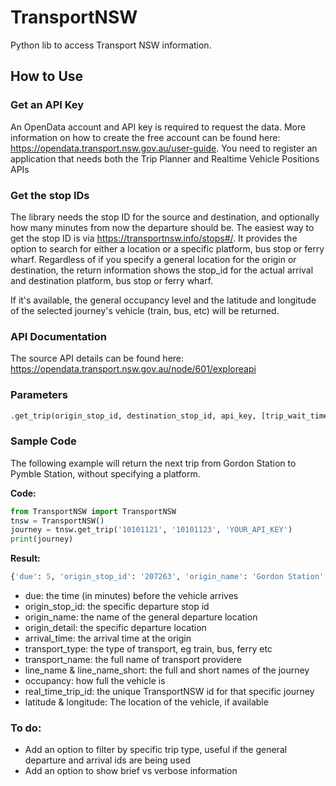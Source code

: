 # TransportNSW
Python lib to access Transport NSW information.

## How to Use

### Get an API Key
An OpenData account and API key is required to request the data. More information on how to create the free account can be found here:
https://opendata.transport.nsw.gov.au/user-guide.  You need to register an application that needs both the Trip Planner and Realtime Vehicle Positions APIs

### Get the stop IDs
The library needs the stop ID for the source and destination, and optionally how many minutes from now the departure should be.  The easiest way to get the stop ID is via https://transportnsw.info/stops#/. It provides the option to search for either a location or a specific platform, bus stop or ferry wharf.  Regardless of if you specify a general location for the origin or destination, the return information shows the stop_id for the actual arrival and destination platform, bus stop or ferry wharf.

If it's available, the general occupancy level and the latitude and longitude of the selected journey's vehicle (train, bus, etc) will be returned.

### API Documentation
The source API details can be found here: https://opendata.transport.nsw.gov.au/node/601/exploreapi

### Parameters
```python
.get_trip(origin_stop_id, destination_stop_id, api_key, [trip_wait_time = 0])
```

### Sample Code
The following example will return the next trip from Gordon Station to Pymble Station, without specifying a platform.

**Code:**
```python
from TransportNSW import TransportNSW
tnsw = TransportNSW()
journey = tnsw.get_trip('10101121', '10101123', 'YOUR_API_KEY')
print(journey)
```
**Result:**
```python
{'due': 5, 'origin_stop_id': '207263', 'origin_name': 'Gordon Station', 'origin_detail': 'Platform 3', 'departure_time': '2020-06-14T10:21:30Z', 'destination_stop_id': '2073162', 'destination_name': 'Pymble Station', 'destination_detail': 'Platform 2', 'arrival_time': '2020-06-14T10:23:30Z', 'transport_type': 'Train', 'transport_name': 'Sydney Trains Network', 'line_name': 'T1 North Shore & Western Line', 'line_name_short': 'T1', 'occupancy': 'UNKNOWN', 'real_time_trip_id': '104P.1379.110.128.T.8.61720413', 'latitude': -33.76505661010742, 'longitude': 151.1614227294922}
```

* due: the time (in minutes) before the vehicle arrives 
* origin_stop_id: the specific departure stop id
* origin_name: the name of the general departure location
* origin_detail: the specific departure location
* arrival_time: the arrival time at the origin
* transport_type: the type of transport, eg train, bus, ferry etc
* transport_name: the full name of transport providere
* line_name & line_name_short: the full and short names of the journey
* occupancy: how full the vehicle is
* real_time_trip_id: the unique TransportNSW id for that specific journey
* latitude & longitude: The location of the vehicle, if available

### To do: ###
* Add an option to filter by specific trip type, useful if the general departure and arrival ids are being used
* Add an option to show brief vs verbose information
